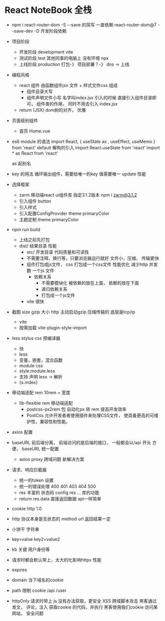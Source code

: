 # React NoteBook 全栈

- npm i react-router-dom -S 
  --save 的简写  一直依赖  react-router-dom@7 
  --save-dev -D 开发阶段依赖
- 项目阶段
  - 开发阶段 development   vite 
  - 测试阶段 test   其他同事的电脑上 没有环境 npx 
  - 上线阶段 production    打包-》 项目部署？-》 dns -> 上线

- 编程风格
  - react 组件 由函数组件jsx 文件 + 样式文件css 组成
    - 组件目录大写 
    - 组件声明文件小写 名字叫index.jsx 
    引入的时候 直接引入组件目录即可， 组件类的作用， 同时不用去引入 index.jsx 
  - return (JSX)  dom树的对齐， 优雅


- 页面级别组件
  - 首页
    Home.vue 

- es6 module 的语法
  import React, { useState as , useEffect, useMemo } from 'react'
  default  解构的引入
  import React.useState from 'react'
  import * as React from 'react'

  as 起别名

- key 的用法
  循环输出组件，需要给唯一的key 值需要唯一
  update 性能 

- 选择框架
  - zarm 移动端react ui组件库
    指定3.1.2版本 npm i zarm@3.1.2
  - 引入组件 button
  - 引入样式
  - 引入配置ConfigProvider theme  primaryColor
  - 主题定制 theme primaryColor


- npm run build
  - 上线之前先打包
  - dist/ 结果目录
    性能 
    - src/ 开发目录
      代码质量和可读性
    - 不需要注释、换行等，只要浏览器运行就好 
      文件小，压缩， 传输更快
    - 组件打包成js文件， css 打包成一个css文件 
      性能优化 减少http 并发数 一个js 文件 
      - 依赖关系
        - 不需要模块化
          被依赖的放在上面， 依赖的放在下面
        - 递归依赖关系
        - 打包成一个js文件
    - vite 很快 


 - 截图
   size gzip 大小 http 主动启动gzip 压缩传输的
   底层是tcp/ip 

   - vite 
    - 按需加载  vite-plugin-style-import

  - less stylus css 预编译器
    - 快
    - less
    - 变量，嵌套，混合函数
    - module css 
     - style.module.less
     - 支持 声明 less -> 解析
     - {s.index}

- 移动端适配
  rem 10rem = 宽度
  - lib-flexible   rem 移动端适配
    - postcss-px2rem 包 自动化px 转 rem 提高开发效率
     - PostCss 允许开发者者使用插件来处理CSS文件， 使具备更高的可维护性，兼容性和性能。

- axios 配置
 - baseURL
   前后端分离， 前端访问的是后端的接口， 一般都会以/api 开头
   方便， baseURL 统一配置
   - axios proxy
    跨域问题 新解决方案
- 请求、响应拦截器
  - 统一的token 设置
  - 统一的错误处理
   400 401 403 404 500
  - res 丰富的 状态码 config res ... 库的功能
  - return res.data 直接返回数据 api一样简单
  
- cookie http 1.0
 - http 协议本身是无状态的 method url 返回结果一定
 - 小饼干 字符串
 - key=value key2=value2
 - kb 关键 用户身份等
 - 请求时都会默认带上，太大的化影响httpx 性能
 - expires
 - domain  当下域名的cookie
 - path 限制 cookie /api /user
 
 - httpOnly 请求时带上 js 没有办法获取，更安全
 XSS 跨域脚本攻击 黑客通过 发文， 评论，注入 获取cookie 的代码，并执行
 黑客使用我们cookie 访问某网站， 安全问题
 <script> < &lt;
 - secure  安全的cookie https 协议下才会带上

  
## 业务开发
- NavBar组件

components 公共组件
zarm TabBar TabBar.Item activeKey itemKey
change setActiveKey
icon
iconfont 定制
showNavBar
默认是false, 路由切换 showNavBar 为true
伪代码 当业务复杂或不太熟悉时可用
useLocation 拿到当前的路由， 解构出路径
useEffect 监听 路由变化
react hooks?

useState 响应式
useEffect 生命周期 副作用
memo 缓存组件
useMemo 缓存计算结果
useCallback 缓存函数
react-router-dom 
useNavigate 
useLocation
函数式编程思想 use hooks 很方便的作用
react-router-dom 
BrowserRouter 
HashRouter 
Router 
Routes
 Route 组件 useNavigate useLocation 属于路由， 路由改变 更新 useEffect 依赖 观察路由变化


CustomIcon 的组件 Icon.createFromIconfont

react-router-dom useNavigate hook navigateTo('/user') 必须放到router 组件内

单页应用 SPA single page application 看过去像一个页面， 移动端

传统的a 标签 刷新页面 服务器重新渲染， 所有的html, 白屏 慢 体验不好
vue/react 优化体验
不能白屏 不要去刷新整个页面 NavBar HashRouter HistoryRouter 支持 hashChange pushState 不用a 标签， 由router 统一管理
Routes router-view 一副牌 看到最上面一张
react props 类型约束

prop-types
函数组件对象 propTypes 属性
PropTypes.bool


- CSS 亮点
react module css
less
 嵌套
  & :
  global 选择器用于在局部作用域的 LESS 文件中定义全局样式，使指定的 CSS 规则应用到全局范围
  ，而不受局部作用域限制。这在模块化组件开发中非常有用。
iconfont 性能优化(字体库，不用使用图片)
linear-gradient 线性渐变色 代替图片
px2rem



功能需求分析
登录、注册切换功能
切换下面的表单 useState type login/register
onlcick 切换 type
type active
useEffect + useLocation url /login /register


- 项目用了哪些包？
classnames 动态类名的逻辑安排

- 记账产品
 -  账单首页
  - 时间和类型 查询
  - 账单列表
- 可视化账单 数据
  eacharts 图标展示
- CRUD(增删改查) 用户 账单
 - jwt
 - 跨域
 - 文件上传
- 我的

## 用户页面的静态开发
 - 行内样式
  {{"":"",}}
 - nth-of-type 会根据类型来计算
 - align-self baseline 主轴是纵向的， 对齐子元素的宽度

 - react 和 vue solt 和props.children 区别
  - modal 组件为例  通用组件
  - 需要强大的定制性  入驻
    title footer props string | JSX 传入
- content 表单 | JSX.... solt (插槽，具名插槽)

## AI
 - prompt 提效的模版

## 首页 静态开发
-  先想清楚 再入手 ai
   了解需求的prompt 模版
 - 用户的账单列表
  - 所有， 按时间排序 倒序 分页
  - 按类型查询(支出|收入)
  - 按月份查询
- 按日期分组
  列表 细节， 并进行支出和的统计
- 交互
 - 类型的弹出
 - 日期弹出
 - 新增支出弹出
  



# notebook 后端api服务

## egg.js 阿里的开源框架
- koa 极简
  - middleware 中间件 洋葱模型 函数
  - http listen
  - ctx

- 企业级开发 中大型项目
    mvc 
    npm init egg --type=simple
    后台开发的模版
    - app  目录应用开发的主目录
    - 约定大于一切
     - router.js 后端路由
    
    - URL 的构成
    querystring
     http://localhost:3000/user/?id=1;
     params
     http://localhost:3000/user/1;
     
     - csrf 攻击
      - 拦截? 
        apifox 不是用户
        userAgent 

  - post 请求体的格式
    - form-data 有附件
    - x-www-form-urlencoded key=>value
    - json 复杂数据结构 
  - get/post 区别


 ## 开发流程
  - idear 创意
   - aigc
  - 需求分析
   - 用户需求
   - 功能点
  - 建立数据库
   - 设计表结构
  - 前端开发
   - react 
  - 后端
   - egg.js
  - 测试
  - 部署上线

## 代码开发风格的一部分
- AI编程工具的使用
 - MarsCode
 - Cursor/ Trade
 - prompt engineering
 - 前端本质不是页面而是与用户的交互
 - 多语言 低代码 快速学习
 - 不只是项目开发前 prompt 生成项目
 - 细节功能 喂伪代码 aigc代码更靠谱

 - mysql
  -mysql2 数据库驱动
  - egg-sequelize orm 框架
   不需要写sql语句 直接对象操作
   封装了sql
  - service 
   - CRUD
  - model
    User

  - egg.js api 服务
   - 路由
    - http 协议
   - controller
     extends Controller
     参数校验、业务逻辑...
     返回接口需要的json 数据
   - model
   模型定义 table -> model
  - service
    数据库操作 CRUD
  - view
    api 服务， 后端不负责界面， react 负责界面
  
  - 登入注册
   - 密码加密
     单项加密
     不能存明文， 单向加密
  
  - jwt json web token
  {
    id: 1,
    username: 'admin',
    level: 1,
    exp: 1692543597
  }
   jwt sign token
   后端签发 
   - secret 加密 服务器端才能解开
   - 40几位的加密串
   前端localStorage 存token
   axios 请求 拦截在请求头中
   authorization: token(localStorage)
   后端verify token -> json user 

   - egg-jwt jsonwebtoken 

- 登入
  - 前端 Login 组件 submit
  - api/login 全部的请求都在这
   /login {username, password}
  - utils/axios
   - baseURL /api/login
   - /api 后端提供的接口地址的标志， 前后端分离
   - 不带/api, 前端路由react-router-dom 管理
  - axios 请求 被vite 配置的server 拦截
   proxy 解决跨域问题
   rewrite /api 干掉了
  - 后端提供接口，后端也可以不只提供接口， 自己的mvc 

  - 修改用户slogan
    全栈功能 前端修改表单
    后端 Update + MVC
  - 前后端分离
    - 先后端
     - 提供修改slogan接口
      - 路由
       restful api 一切皆资源 设计url的一种规范
      - 
      - 中间件 鉴权
        拦在控制器之前 token -> verify user 挂在ctx 上 next
      - 控制器
      - service
       - model 已创建
       - orm sequelize （对象关系映射）不需要写sql语句，更简单
        数据库操作
       - apifox 请求模拟器


    - 再前端
     - 前端路由
     - userinfo 组件
     - api editUserInfo

- bill CRUD
 - sql 建表
 - mvc 
  - model
  使用 AI 生成 prompt 基于sql, 使用egg.js sequelize 生成 model 定义
  - controller
  - service
  - app.model.Bill.create() 新增
  - app.model.Bill.update({}, { where: }) 修改
  - app.model.Bill.destroy({})
  - router restful /bill post /bill/:id patch /bill/:id delete



  

